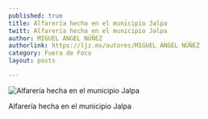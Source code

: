 ```yaml
---
published: true
title: Alfarería hecha en el municipio Jalpa
twitt: Alfarería hecha en el municipio Jalpa
author: MIGUEL ÁNGEL NÚÑEZ
authorlink: https://ljz.mx/autores/MIGUEL ÁNGEL NÚÑEZ
category: Fuera de Foco
layout: posts

---
```


![Alfarería hecha en el municipio Jalpa](http://i.imgur.com/gQrSpIhm.jpg)

Alfarería hecha en el municipio Jalpa
